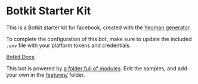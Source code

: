 # Botkit Starter Kit

This is a Botkit starter kit for facebook, created with the [Yeoman generator](https://github.com/howdyai/botkit/tree/master/packages/generator-botkit#readme).

To complete the configuration of this bot, make sure to update the included `.env` file with your platform tokens and credentials.

[Botkit Docs](https://botkit.ai/docs/v4)

This bot is powered by [a folder full of modules](https://botkit.ai/docs/v4/core.html#organize-your-bot-code). 
Edit the samples, and add your own in the [features/](features/) folder.
